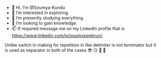 - 👋 Hi, I’m @Soumya-Kundu
- 👀 I’m interested in exploring.
- 🌱 I’m presently studying everything.
- 💞️ I’m looking to gain knowledge.
- 📫 If required message me on my LinkedIn profile that is https://www.linkedin.com/in/soumyawebrun/


Unlike switch in making for repetition in like delimiter is not terminator but it is used as separator in both of the cases 😎 😏 🙂 😬

